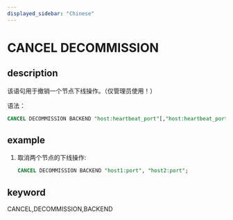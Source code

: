 ```yaml
---
displayed_sidebar: "Chinese"
---
```


# CANCEL DECOMMISSION

## description

该语句用于撤销一个节点下线操作。（仅管理员使用！）

语法：

```sql
CANCEL DECOMMISSION BACKEND "host:heartbeat_port"[,"host:heartbeat_port"...];
```

## example

1. 取消两个节点的下线操作:

    ```sql
    CANCEL DECOMMISSION BACKEND "host1:port", "host2:port";
    ```

## keyword

CANCEL,DECOMMISSION,BACKEND
